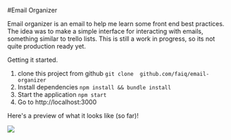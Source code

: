 #Email Organizer 

Email organizer is an email to help me learn some front end best practices. The idea was to make a simple interface for interacting with emails, something similar to trello lists.
This is still a work in progress, so its not quite production ready yet.

Getting it started.

1. clone this project from github `git clone  github.com/faiq/email-organizer` 
2. Install dependencies `npm install && bundle install`
3. Start the application `npm start`
4. Go to http://localhost:3000

Here's a preview of what it looks like (so far)!

<img src="http://i61.tinypic.com/qnkztk.png" border="0"/>
